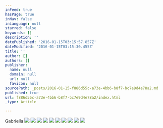 ```yaml
---
inFeed: true
hasPage: true
inNav: false
inLanguage: null
starred: false
keywords: []
description: ''
datePublished: '2016-01-15T03:15:57.857Z'
dateModified: '2016-01-15T03:15:30.455Z'
title: ''
author: []
authors: []
publisher:
  name: null
  domain: null
  url: null
  favicon: null
sourcePath: _posts/2016-01-15-f886d55c-a73e-4bb6-b8f7-bc7e9d4e78a2.md
published: true
url: f886d55c-a73e-4bb6-b8f7-bc7e9d4e78a2/index.html
_type: Article

---
```

Gabriella
![](https://the-grid-user-content.s3-us-west-2.amazonaws.com/088695bf-9207-41b9-a253-325d0e1d2efd.jpg)
![](https://the-grid-user-content.s3-us-west-2.amazonaws.com/f09c028a-9490-4306-87a7-16f69fb57d4a.jpg)
![](https://the-grid-user-content.s3-us-west-2.amazonaws.com/69b1556e-0f8c-42f7-8308-d1ffbfffef7d.jpg)
![](https://the-grid-user-content.s3-us-west-2.amazonaws.com/3d83edc5-430a-46a6-aff2-ec299cf864a6.jpg)
![](https://the-grid-user-content.s3-us-west-2.amazonaws.com/10f357c1-ad6a-4d57-81f3-77abe2658217.jpg)
![](https://the-grid-user-content.s3-us-west-2.amazonaws.com/0f1a0ae6-3851-4bea-8cb7-504800dafb24.jpg)
![](https://the-grid-user-content.s3-us-west-2.amazonaws.com/3e1f6a96-dad4-4f6d-b167-2e819adc235b.jpg)
![](https://the-grid-user-content.s3-us-west-2.amazonaws.com/e7298fae-2ea2-40fe-9638-c1d79b117275.jpg)
![](https://the-grid-user-content.s3-us-west-2.amazonaws.com/b1d55f5b-0ca0-4f4b-90dd-44950246d898.jpg)
![](https://the-grid-user-content.s3-us-west-2.amazonaws.com/e73d5a4b-9b51-4290-8b51-218a302026cb.jpg)